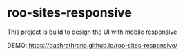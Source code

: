 # roo-sites-responsive
This project is build to design the UI with mobile responsive

DEMO: https://dashrathrana.github.io/roo-sites-responsive/
